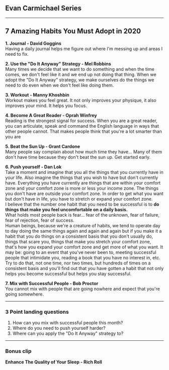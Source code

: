 ## Evan Carmichael Series

---
## 7 Amazing Habits You Must Adopt in 2020

**1. Journal - David Goggins**  
Having a daily journal helps me figure out where I'm messing up and areas I need to fix.

**2. Use the "Do It Anyway" Strategy - Mel Robbins**  
Many times we decide that we want to do something and when the time comes, we don't feel like it and we end up not doing that thing.
When we adopt the "Do It Anyway" strategy, we make ourselves do the things we need to do even when we don't feel like doing them.

**3. Workout - Manny Khoshbin**  
Workout makes you feel great. It not only improves your physique, it also improves your mind. It helps you focus.

**4. Become A Great Reader - Oprah Winfrey**  
Reading is the strongest signal for success. When you are a great reader, you can articulate, speak and command the English language in ways that other people cannot. That makes people think that you're a lot smarter than you are

**5. Beat the Sun Up - Grant Cardone**  
Many people say complain about how much time they have... Many of them don't have time because they don't beat the sun up. Get started early.

**6. Push yourself - Dan Lok**  
Take a moment and imagine that you all the things that you currently have in your life. Also imagine the things that you wish to have but don't currently have.
Everything you have currently are things that are within your comfort zone and your comfort zone is more or less your income zone. The things you don't have are outside your comfort zone.
In order to get what you want but don't have in life, you have to stretch or expand your comfort zone.  
I believe that the number one habit that you need to be successful is to **do things that make you feel uncomfortable on a daily basis.**  
What holds most people back is fear... fear of the unknown, fear of failure, fear of rejection, fear of success.  
Human beings, because we're a creature of habits, we tend to operate day to day doing the same things again and again and again but if you make it a habit that you do things on a consistent basis that you don't usually do, things that scare you, things that make you stretch your comfort zone, that's how you expand your comfort zone and get more of what you want. 
It may be: going to an event that you've never been to, meeting successful people that intimidate you, reading a book that you have no interest in, etc.  
Try to do that, not one time, nor two times, but hundreds of times on a consistent basis and you'll find out that you have gotten a habit that not only helps you become successful but helps you stay successful.

**7. Mix with Successful People - Bob Proctor**  
You cannot mix with people that are going nowhere and expect that you're going somewhere.


---
### 3 Point landing questions
1. How can you mix with successful people this month?
2. Where do you need to push yourself harder?
3. Where can you apply the "Do It Anyway" strategy to?
---
### Bonus clip
**Enhance The Quality of Your Sleep - Rich Roll**  
